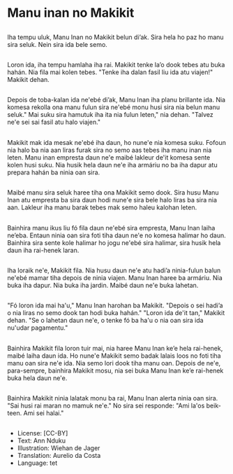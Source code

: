 # Manu inan no Makikit

##
Iha tempu uluk, Manu Inan no Makikit belun di’ak. Sira hela ho paz ho manu sira seluk. Nein sira ida bele semo.

##
Loron ida, iha tempu hamlaha iha rai. Makikit tenke la’o dook tebes atu buka hahán. Nia fila mai kolen tebes. "Tenke iha dalan fasil liu ida atu viajen!" Makikit dehan.

##
Depois de toba-kalan ida ne'ebé di’ak, Manu Inan iha planu brillante ida. Nia komesa rekolla ona manu fulun sira ne'ebé monu husi sira nia belun manu seluk." Mai suku sira hamutuk iha ita nia fulun leten," nia dehan. "Talvez ne'e sei sai fasil atu halo viajen."

##
Makikit mak ida mesak ne'ebé iha daun, ho nune'e nia komesa suku. Fofoun nia halo ba nia aan liras furak sira no semo aas tebes iha manu inan nia leten. Manu inan empresta daun ne'e maibé lakleur de'it komesa sente kolen husi suku. Nia husik hela daun ne'e iha armáriu no ba iha dapur atu prepara hahán ba ninia oan sira.

##
Maibé manu sira seluk haree tiha ona Makikit semo dook. Sira husu Manu Inan atu empresta ba sira daun hodi nune'e sira bele halo liras ba sira nia aan. Lakleur iha manu barak tebes mak semo haleu kalohan leten.

##
Bainhira manu ikus liu fó fila daun ne'ebé sira empresta, Manu Inan laiha ne’eba. Entaun ninia oan sira foti tiha daun ne'e no komesa halimar ho daun. Bainhira sira sente kole halimar ho jogu ne'ebé sira halimar, sira husik hela daun iha rai-henek laran.

##
Iha loraik ne'e, Makikit fila. Nia husu daun ne'e atu hadi’a ninia-fulun balun ne'ebé mamar tiha depois de ninia viajen. Manu Inan haree ba armáriu. Nia buka iha dapur. Nia buka iha jardin. Maibé daun ne'e buka lahetan.

##
"Fó loron ida mai ha'u," Manu Inan harohan ba Makikit. "Depois o sei hadi’a o nia liras no semo dook tan hodi buka hahán." "Loron ida de'it tan," Makikit dehan. "Se o lahetan daun ne'e, o tenke fó ba ha'u o nia oan sira ida nu'udar pagamentu."

##
Bainhira Makikit fila loron tuir mai, nia haree Manu Inan ke’e hela rai-henek, maibé laiha daun ida. Ho nune'e Makikit semo badak lalais loos no foti tiha manu oan sira ne'e ida. Nia semo lori dook tiha manu oan. Depois de ne'e, para-sempre, bainhira Makikit mosu, nia sei buka Manu Inan ke’e rai-henek buka hela daun ne'e.

##
Bainhira Makikit ninia lalatak monu ba rai, Manu Inan alerta ninia oan sira. "Sai husi rai maran no mamuk ne'e." No sira sei responde: "Ami la'os beik-teen. Ami sei halai."

##
* License: [CC-BY]
* Text: Ann Nduku
* Illustration: Wiehan de Jager
* Translation: Aurelio da Costa
* Language: tet

